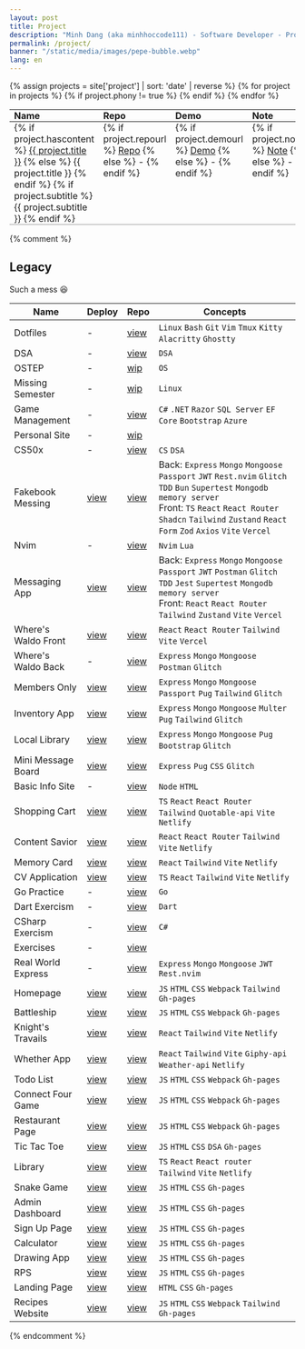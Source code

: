 ```yaml
---
layout: post
title: Project
description: "Minh Dang (aka minhhoccode111) - Software Developer - Projects"
permalink: /project/
banner: "/static/media/images/pepe-bubble.webp"
lang: en
---
```


<style>
  .projects-table {
    width: 100%;
    border-spacing: 4px;
  }

  .projects-table th,
  .projects-table td {
    padding: 0px 8px;
    text-align: left;
    vertical-align: top;
  }

  .projects-table th {
    font-weight: bold;
  }

  /* .projects-table tr:nth-child(even) td{ */
  /*   border-top: 1px solid #f9f9f9; */
  /*   border-bottom: 1px solid #f9f9f9; */
  /* } */

  .projects-table tr td{
    border-bottom: 1px solid #999;
  }
</style>

<table class="projects-table">
  <thead>
    <tr>
      <!-- <th>Date</th> -->
      <th>Name</th>
      <th>Repo</th>
      <th>Demo</th>
      <th>Note</th>
      <!-- <th>Details</th> -->
    </tr>
  </thead>
  <tbody>
    {% assign projects = site['project'] | sort: 'date' | reverse %}
    {% for project in projects %}
      {% if project.phony != true %}
        <tr>
          <!-- <td><strong>{{ project.date | date: '%d/%-m/%y' }}</strong></td> -->
          <td>
            {% if project.hascontent %}
              <a href="{{ project.url }}">{{ project.title }}</a>
            {% else %}
              {{ project.title }}
            {% endif %}
            {% if project.subtitle %}
              {{ project.subtitle }}
            {% endif %}
          </td>
          <td>
            {% if project.repourl %}
              <a href="{{ project.repourl }}">Repo</a>
            {% else %}
              -
            {% endif %}
          </td>
          <td>
            {% if project.demourl %}
              <a href="{{ project.demourl }}">Demo</a>
            {% else %}
              -
            {% endif %}
          </td>
          <td>
            {% if project.noteurl %}
              <a href="{{ project.noteurl }}">Note</a>
            {% else %}
              -
            {% endif %}
          </td>
          <!-- <td> -->
          <!--   {% if project.details %} -->
          <!--     {{ project.details }} -->
          <!--   {% endif %} -->
          <!-- </td> -->
        </tr>
      {% endif %}
    {% endfor %}
  </tbody>
</table>

{% comment %}

## Legacy

Such a mess 😆

| Name                | Deploy                                                                 | Repo                                                                     | Concepts                                                                                                                                                                                                                                  |
| ------------------- | ---------------------------------------------------------------------- | ------------------------------------------------------------------------ | ----------------------------------------------------------------------------------------------------------------------------------------------------------------------------------------------------------------------------------------- |
| Dotfiles            | -                                                                      | [view](https://github.com/minhhoccode111/dotfiles)                       | `Linux` `Bash` `Git` `Vim` `Tmux` `Kitty` `Alacritty` `Ghostty`                                                                                                                                                                           |
| DSA                 | -                                                                      | [view](https://github.com/minhhoccode111/data-structures-and-algorithms) | `DSA`                                                                                                                                                                                                                                     |
| OSTEP               | -                                                                      | [wip](https://github.com/minhhoccode111/ostep)                           | `OS`                                                                                                                                                                                                                                      |
| Missing Semester    | -                                                                      | [wip](https://github.com/minhhoccode111/missing-semester-mit)            | `Linux`                                                                                                                                                                                                                                   |
| Game Management     | -                                                                      | [view](https://github.com/minhhoccode111/game-management)                | `C#` `.NET` `Razor` `SQL Server` `EF Core` `Bootstrap` `Azure`                                                                                                                                                                            |
| Personal Site       | -                                                                      | [wip](https://github.com/minhhoccode111/minhhoccode111)                  |                                                                                                                                                                                                                                           |
| CS50x               | -                                                                      | [view](https://github.com/minhhoccode111/cs50x)                          | `CS` `DSA`                                                                                                                                                                                                                                |
| Fakebook Messing    | [view](https://fakebookmessing.vercel.app)                             | [view](https://github.com/minhhoccode111/fakebook-messing)               | Back: `Express` `Mongo` `Mongoose` `Passport` `JWT` `Rest.nvim` `Glitch` `TDD` `Bun` `Supertest` `Mongodb memory server` <br> Front: `TS` `React` `React Router` `Shadcn` `Tailwind` `Zustand` `React Form` `Zod` `Axios` `Vite` `Vercel` |
| Nvim                | -                                                                      | [view](https://github.com/minhhoccode111/nvim)                           | `Nvim` `Lua`                                                                                                                                                                                                                              |
| Messaging App       | [view](https://messagingapptop.vercel.app)                             | [view](https://github.com/minhhoccode111/messaging-app)                  | Back: `Express` `Mongo` `Mongoose` `Passport` `JWT` `Postman` `Glitch` `TDD` `Jest` `Supertest` `Mongodb memory server` <br> Front: `React` `React Router` `Tailwind` `Zustand` `Vite` `Vercel`                                           |
| Where's Waldo Front | [view](https://whereswaldotop.vercel.app)                              | [view](https://github.com/minhhoccode111/wheres-waldo-front)             | `React` `React Router` `Tailwind` `Vite` `Vercel`                                                                                                                                                                                         |
| Where's Waldo Back  | -                                                                      | [view](https://github.com/minhhoccode111/wheres-waldo-back)              | `Express` `Mongo` `Mongoose` `Postman` `Glitch`                                                                                                                                                                                           |
| Members Only        | [view](https://membersonlytop.glitch.me/)                              | [view](https://github.com/minhhoccode111/members-only-top)               | `Express` `Mongo` `Mongoose` `Passport` `Pug` `Tailwind` `Glitch`                                                                                                                                                                         |
| Inventory App       | [view](https://inventoryapplicationtop.glitch.me/)                     | [view](https://github.com/minhhoccode111/inventory-application-top)      | `Express` `Mongo` `Mongoose` `Multer` `Pug` `Tailwind` `Glitch`                                                                                                                                                                           |
| Local Library       | [view](https://locallibrarymdnbe.glitch.me/)                           | [view](https://github.com/minhhoccode111/local-library-mdn-be)           | `Express` `Mongo` `Mongoose` `Pug` `Bootstrap` `Glitch`                                                                                                                                                                                   |
| Mini Message Board  | [view](https://minimessageboardtop.glitch.me)                          | [view](https://github.com/minhhoccode111/mini-message-board-top)         | `Express` `Pug` `CSS` `Glitch`                                                                                                                                                                                                            |
| Basic Info Site     | -                                                                      | [view](https://github.com/minhhoccode111/basic-information-site-top)     | `Node` `HTML`                                                                                                                                                                                                                             |
| Shopping Cart       | [view](https://vaiquyensach.netlify.app/)                              | [view](https://github.com/minhhoccode111/shopping-cart-top/)             | `TS` `React` `React Router` `Tailwind` `Quotable-api` `Vite` `Netlify`                                                                                                                                                                    |
| Content Savior      | [view](https://contentsavior.netlify.app/)                             | [view](https://github.com/minhhoccode111/content-savior/)                | `React` `React Router` `Tailwind` `Vite` `Netlify`                                                                                                                                                                                        |
| Memory Card         | [view](https://uniquepokemon.netlify.app/)                             | [view](https://github.com/minhhoccode111/memory-card-top)                | `React` `Tailwind` `Vite` `Netlify`                                                                                                                                                                                                       |
| CV Application      | [view](https://cvapplicationtop.netlify.app/)                          | [view](https://github.com/minhhoccode111/cv-application-top)             | `TS` `React` `Tailwind` `Vite` `Netlify`                                                                                                                                                                                                  |
| Go Practice         | -                                                                      | [view](https://github.com/minhhoccode111/go-practice)                    | `Go`                                                                                                                                                                                                                                      |
| Dart Exercism       | -                                                                      | [view](https://github.com/minhhoccode111/dart-exercism)                  | `Dart`                                                                                                                                                                                                                                    |
| CSharp Exercism     | -                                                                      | [view](https://github.com/minhhoccode111/csharp-exercism)                | `C#`                                                                                                                                                                                                                                      |
| Exercises           | -                                                                      | [view](https://github.com/minhhoccode111/exercises)                      |                                                                                                                                                                                                                                           |
| Real World Express  | -                                                                      | [view](https://github.com/minhhoccode111/0-realworld-back-express)       | `Express` `Mongo` `Mongoose` `JWT` `Rest.nvim`                                                                                                                                                                                            |
| Homepage            | [view](https://minhhoccode111.github.io/homepage-top/)                 | [view](https://github.com/minhhoccode111/homepage-top)                   | `JS` `HTML` `CSS` `Webpack` `Tailwind` `Gh-pages`                                                                                                                                                                                         |
| Battleship          | [view](https://minhhoccode111.github.io/battleship-top/)               | [view](https://github.com/minhhoccode111/battleship-top/)                | `JS` `HTML` `CSS` `Webpack` `Gh-pages`                                                                                                                                                                                                    |
| Knight's Travails   | [view](https://knighttravailstop.netlify.app/)                         | [view](https://github.com/minhhoccode111/operate-algorithms/)            | `React` `Tailwind` `Vite` `Netlify`                                                                                                                                                                                                       |
| Whether App         | [view](https://weatherapptop.netlify.app/)                             | [view](https://github.com/minhhoccode111/weather-app-top)                | `React` `Tailwind` `Vite` `Giphy-api` `Weather-api` `Netlify`                                                                                                                                                                             |
| Todo List           | [view](https://minhhoccode111.github.io/todo-list-top/)                | [view](https://github.com/minhhoccode111/todo-list-top/)                 | `JS` `HTML` `CSS` `Webpack` `Gh-pages`                                                                                                                                                                                                    |
| Connect Four Game   | [view](https://minhhoccode111.github.io/connect-four-game-top/)        | [view](https://github.com/minhhoccode111/connect-four-game-top/)         | `JS` `HTML` `CSS` `Webpack` `Gh-pages`                                                                                                                                                                                                    |
| Restaurant Page     | [view](https://minhhoccode111.github.io/restaurant-page-top/)          | [view](https://github.com/minhhoccode111/restaurant-page-top/)           | `JS` `HTML` `CSS` `Webpack` `Gh-pages`                                                                                                                                                                                                    |
| Tic Tac Toe         | [view](https://minhhoccode111.github.io/tic-tac-toe-top/)              | [view](https://github.com/minhhoccode111/tic-tac-toe-top/)               | `JS` `HTML` `CSS` `DSA` `Gh-pages`                                                                                                                                                                                                        |
| Library             | [view](https://librarytop.netlify.app/)                                | [view](https://github.com/minhhoccode111/library-top/)                   | `TS` `React` `React router` `Tailwind` `Vite` `Netlify`                                                                                                                                                                                   |
| Snake Game          | [view](https://minhhoccode111.github.io/snake-game/)                   | [view](https://github.com/minhhoccode111/snake-game/)                    | `JS` `HTML` `CSS` `Gh-pages`                                                                                                                                                                                                              |
| Admin Dashboard     | [view](https://minhhoccode111.github.io/admin-dashboard-top/)          | [view](https://github.com/minhhoccode111/admin-dashboard-top/)           | `JS` `HTML` `CSS` `Gh-pages`                                                                                                                                                                                                              |
| Sign Up Page        | [view](https://minhhoccode111.github.io/sign-up-form-top/)             | [view](https://github.com/minhhoccode111/sign-up-form-top/)              | `JS` `HTML` `CSS` `Gh-pages`                                                                                                                                                                                                              |
| Calculator          | [view](https://minhhoccode111.github.io/calculator-on-web-top/)        | [view](https://github.com/minhhoccode111/calculator-on-web-top/)         | `JS` `HTML` `CSS` `Gh-pages`                                                                                                                                                                                                              |
| Drawing App         | [view](https://minhhoccode111.github.io/etch-a-sketch-top/)            | [view](https://github.com/minhhoccode111/etch-a-sketch-top/)             | `JS` `HTML` `CSS` `Gh-pages`                                                                                                                                                                                                              |
| RPS                 | [view](https://minhhoccode111.github.io/rock-paper-scissors-game-top/) | [view](https://github.com/minhhoccode111/rock-paper-scissors-game-top/)  | `JS` `HTML` `CSS` `Gh-pages`                                                                                                                                                                                                              |
| Landing Page        | [view](https://minhhoccode111.github.io/landing-page-top/)             | [view](https://github.com/minhhoccode111/landing-page-top/)              | `HTML` `CSS` `Gh-pages`                                                                                                                                                                                                                   |
| Recipes Website     | [view](https://minhhoccode111.github.io/recipes-website-top/)          | [view](https://github.com/minhhoccode111/recipes-website-top)            | `JS` `HTML` `CSS` `Webpack` `Tailwind` `Gh-pages`                                                                                                                                                                                         |

{% endcomment %}
